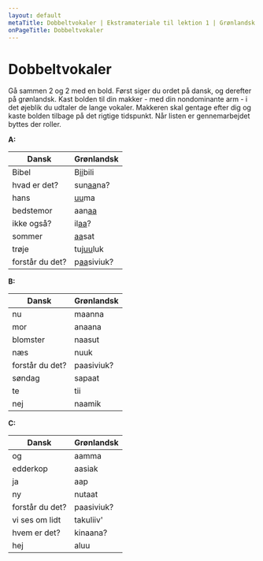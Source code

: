 ```yaml
---
layout: default
metaTitle: Dobbeltvokaler | Ekstramateriale til lektion 1 | Grønlandsk parlør
onPageTitle: Dobbeltvokaler
---
```


# Dobbeltvokaler

Gå sammen 2 og 2 med en bold. Først siger du ordet på dansk, og derefter på grønlandsk. Kast bolden til din makker - med din nondominante arm - i det øjeblik du udtaler de lange vokaler. Makkeren skal gentage efter dig og kaste bolden tilbage på det rigtige tidspunkt. Når listen er gennemarbejdet byttes der roller.

**A:**

|Dansk|Grønlandsk|
|-----|----------|
|Bibel|B<u>ii</u>bili|
|hvad er det?|sun<u>aa</u>na?|
|hans|<u>uu</u>ma|
|bedstemor|aan<u>aa</u>|
|ikke også?|il<u>aa</u>?|
|sommer|<u>aa</u>sat|
|trøje|tuj<u>uu</u>luk|
|forstår du det?|p<u>aa</u>siviuk?|

**B:**

|Dansk|Grønlandsk|
|-----|----------|
|nu|maanna|
|mor|anaana|
|blomster|naasut|
|næs|nuuk|
|forstår du det?|paasiviuk?|
|søndag|sapaat|
|te|tii|
|nej|naamik|

**C:**

|Dansk|Grønlandsk|
|-----|----------|
|og|aamma|
|edderkop|aasiak|
|ja|aap|
|ny|nutaat|
|forstår du det?|paasiviuk?|
|vi ses om lidt|takuliiv'|
|hvem er det?|kinaana?|
|hej|aluu|